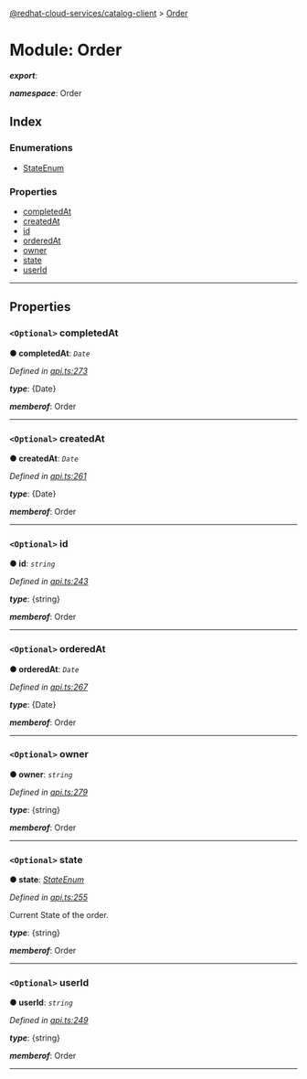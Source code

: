 [@redhat-cloud-services/catalog-client](../README.md) > [Order](../modules/order.md)

# Module: Order

*__export__*: 

*__namespace__*: Order

## Index

### Enumerations

* [StateEnum](../enums/order.stateenum.md)

### Properties

* [completedAt](order.md#completedat)
* [createdAt](order.md#createdat)
* [id](order.md#id)
* [orderedAt](order.md#orderedat)
* [owner](order.md#owner)
* [state](order.md#state)
* [userId](order.md#userid)

---

## Properties

<a id="completedat"></a>

### `<Optional>` completedAt

**● completedAt**: *`Date`*

*Defined in [api.ts:273](https://github.com/RedHatInsights/javascript-clients/blob/master/packages/catalog/api.ts#L273)*

*__type__*: {Date}

*__memberof__*: Order

___
<a id="createdat"></a>

### `<Optional>` createdAt

**● createdAt**: *`Date`*

*Defined in [api.ts:261](https://github.com/RedHatInsights/javascript-clients/blob/master/packages/catalog/api.ts#L261)*

*__type__*: {Date}

*__memberof__*: Order

___
<a id="id"></a>

### `<Optional>` id

**● id**: *`string`*

*Defined in [api.ts:243](https://github.com/RedHatInsights/javascript-clients/blob/master/packages/catalog/api.ts#L243)*

*__type__*: {string}

*__memberof__*: Order

___
<a id="orderedat"></a>

### `<Optional>` orderedAt

**● orderedAt**: *`Date`*

*Defined in [api.ts:267](https://github.com/RedHatInsights/javascript-clients/blob/master/packages/catalog/api.ts#L267)*

*__type__*: {Date}

*__memberof__*: Order

___
<a id="owner"></a>

### `<Optional>` owner

**● owner**: *`string`*

*Defined in [api.ts:279](https://github.com/RedHatInsights/javascript-clients/blob/master/packages/catalog/api.ts#L279)*

*__type__*: {string}

*__memberof__*: Order

___
<a id="state"></a>

### `<Optional>` state

**● state**: *[StateEnum](../enums/order.stateenum.md)*

*Defined in [api.ts:255](https://github.com/RedHatInsights/javascript-clients/blob/master/packages/catalog/api.ts#L255)*

Current State of the order.

*__type__*: {string}

*__memberof__*: Order

___
<a id="userid"></a>

### `<Optional>` userId

**● userId**: *`string`*

*Defined in [api.ts:249](https://github.com/RedHatInsights/javascript-clients/blob/master/packages/catalog/api.ts#L249)*

*__type__*: {string}

*__memberof__*: Order

___

